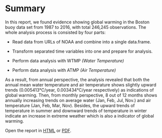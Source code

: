 # Summary

In this report, we found evidence showing global warming in the Boston buoy data set from 1987 to 2016, with total 246,245 observations. The whole analysis process is consisted by four parts:

* Read data from URLs of NOAA and combine into a single data.frame.

* Transform separated time variables into one and prepare for analysis.

* Perform data analysis with WTMP *(Water Temperature)* 

* Perform data analysis with ATMP *(Air Temperature)*

As a result, from annual perspective, the analysis revealed that both the annual mean water temperature and air temperature shows slightly upward trends (0.005413℃/year, 0.003434℃/year respectively) as indications of global warming. Then, from monthly perspective, 8 out of 12 months shows annually increasing trends on average water (Jan, Feb, Jul, Nov.) and air temperature (Jan, Feb, Mar, Nov). Besides, the upward trends of temperature in summer and downward trends of temperature in winter indicate an increase in extreme weather which is also a indicator of global warming.

Open the report in [HTML](Boston-buoy-data-analysis.html) or [PDF](Boston-buoy-data-analysis.pdf).